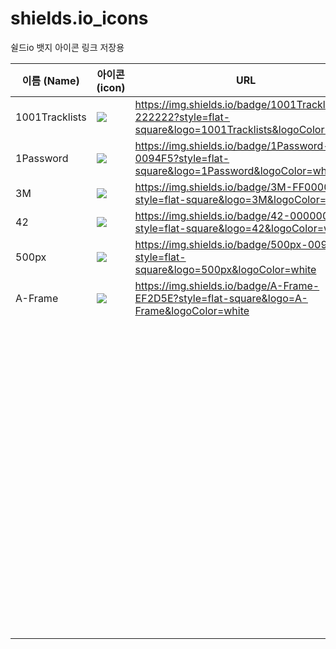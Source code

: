 # shields.io_icons
쉴드io 뱃지 아이콘 링크 저장용


| 이름 (Name)| 아이콘 (icon)| URL|
|----|----|----|
| 1001Tracklists| <img src="https://img.shields.io/badge/1001Tracklists-222222?style=flat-square&logo=1001Tracklists&logoColor=white" /> | https://img.shields.io/badge/1001Tracklists-222222?style=flat-square&logo=1001Tracklists&logoColor=white
| 1Password|<img src="https://img.shields.io/badge/1Password-0094F5?style=flat-square&logo=1Password&logoColor=white" /> |https://img.shields.io/badge/1Password-0094F5?style=flat-square&logo=1Password&logoColor=white|
| 3M|<img src="https://img.shields.io/badge/3M-FF0000?style=flat-square&logo=3M&logoColor=white" />|https://img.shields.io/badge/3M-FF0000?style=flat-square&logo=3M&logoColor=white|
| 42|<img src="https://img.shields.io/badge/42-000000?style=flat-square&logo=42&logoColor=white" />|https://img.shields.io/badge/42-000000?style=flat-square&logo=42&logoColor=white|
| 500px|<img src="https://img.shields.io/badge/500px-0099E5?style=flat-square&logo=500px&logoColor=white" />|https://img.shields.io/badge/500px-0099E5?style=flat-square&logo=500px&logoColor=white|
| A-Frame|<img src="https://img.shields.io/badge/A-Frame-EF2D5E?style=flat-square&logo=A-Frame&logoColor=white" />| https://img.shields.io/badge/A-Frame-EF2D5E?style=flat-square&logo=A-Frame&logoColor=white|
||||
||||
||||
||||
||||
||||
||||
||||
||||
||||
||||
||||
||||
||||
||||
||||
||||
||||
||||
||||
||||
||||
||||
||||
||||
||||
||||
||||
||||
||||
||||
||||
||||
||||
||||
||||
||||
||||
||||
||||
||||
||||
||||
||||
||||
||||
||||
||||
||||
||||
||||
||||
||||
||||
||||
||||
||||
||||
||||
||||
||||
||||
||||
||||
||||
||||
||||
||||
||||
||||
||||
||||
||||
||||
||||
||||
||||
||||
||||
||||
||||
||||
||||
||||
||||
